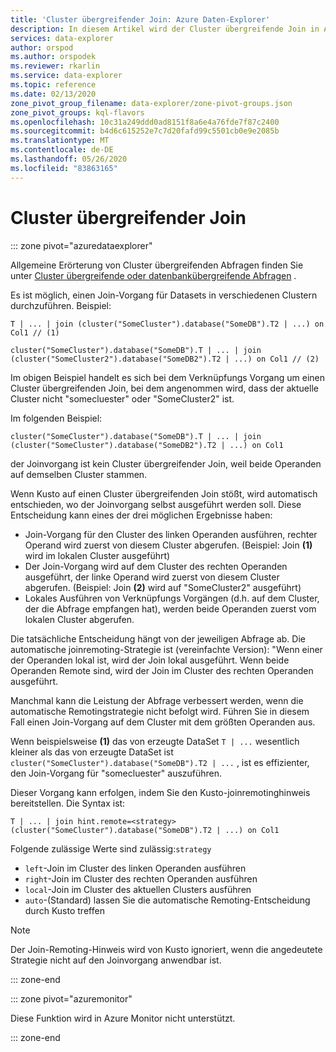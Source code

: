 ```yaml
---
title: 'Cluster übergreifender Join: Azure Daten-Explorer'
description: In diesem Artikel wird der Cluster übergreifende Join in Azure Daten-Explorer beschrieben.
services: data-explorer
author: orspod
ms.author: orspodek
ms.reviewer: rkarlin
ms.service: data-explorer
ms.topic: reference
ms.date: 02/13/2020
zone_pivot_group_filename: data-explorer/zone-pivot-groups.json
zone_pivot_groups: kql-flavors
ms.openlocfilehash: 10c31a249ddd0ad8151f8a6e4a76fde7f87c2400
ms.sourcegitcommit: b4d6c615252e7c7d20fafd99c5501cb0e9e2085b
ms.translationtype: MT
ms.contentlocale: de-DE
ms.lasthandoff: 05/26/2020
ms.locfileid: "83863165"
---
```

# <a name="cross-cluster-join"></a>Cluster übergreifender Join

::: zone pivot="azuredataexplorer"

Allgemeine Erörterung von Cluster übergreifenden Abfragen finden Sie unter [Cluster übergreifende oder datenbankübergreifende Abfragen](cross-cluster-or-database-queries.md) .

Es ist möglich, einen Join-Vorgang für Datasets in verschiedenen Clustern durchzuführen. Beispiel:

```kusto
T | ... | join (cluster("SomeCluster").database("SomeDB").T2 | ...) on Col1 // (1)

cluster("SomeCluster").database("SomeDB").T | ... | join (cluster("SomeCluster2").database("SomeDB2").T2 | ...) on Col1 // (2)
```

Im obigen Beispiel handelt es sich bei dem Verknüpfungs Vorgang um einen Cluster übergreifenden Join, bei dem angenommen wird, dass der aktuelle Cluster nicht "somecluester" oder "SomeCluster2" ist.

Im folgenden Beispiel:

```kusto
cluster("SomeCluster").database("SomeDB").T | ... | join (cluster("SomeCluster").database("SomeDB2").T2 | ...) on Col1 
```

der Joinvorgang ist kein Cluster übergreifender Join, weil beide Operanden auf demselben Cluster stammen.

Wenn Kusto auf einen Cluster übergreifenden Join stößt, wird automatisch entschieden, wo der Joinvorgang selbst ausgeführt werden soll. Diese Entscheidung kann eines der drei möglichen Ergebnisse haben:

* Join-Vorgang für den Cluster des linken Operanden ausführen, rechter Operand wird zuerst von diesem Cluster abgerufen. (Beispiel: Join **(1)** wird im lokalen Cluster ausgeführt)
* Der Join-Vorgang wird auf dem Cluster des rechten Operanden ausgeführt, der linke Operand wird zuerst von diesem Cluster abgerufen. (Beispiel: Join **(2)** wird auf "SomeCluster2" ausgeführt)
* Lokales Ausführen von Verknüpfungs Vorgängen (d.h. auf dem Cluster, der die Abfrage empfangen hat), werden beide Operanden zuerst vom lokalen Cluster abgerufen.

Die tatsächliche Entscheidung hängt von der jeweiligen Abfrage ab. Die automatische joinremoting-Strategie ist (vereinfachte Version): "Wenn einer der Operanden lokal ist, wird der Join lokal ausgeführt. Wenn beide Operanden Remote sind, wird der Join im Cluster des rechten Operanden ausgeführt.

Manchmal kann die Leistung der Abfrage verbessert werden, wenn die automatische Remotingstrategie nicht befolgt wird. Führen Sie in diesem Fall einen Join-Vorgang auf dem Cluster mit dem größten Operanden aus.

Wenn beispielsweise **(1)** das von erzeugte DataSet `T | ...` wesentlich kleiner als das von erzeugte DataSet ist `cluster("SomeCluster").database("SomeDB").T2 | ...` , ist es effizienter, den Join-Vorgang für "somecluester" auszuführen.

Dieser Vorgang kann erfolgen, indem Sie den Kusto-joinremotinghinweis bereitstellen. Die Syntax ist:

```kusto
T | ... | join hint.remote=<strategy> (cluster("SomeCluster").database("SomeDB").T2 | ...) on Col1
```

Folgende zulässige Werte sind zulässig:`strategy`
* `left`-Join im Cluster des linken Operanden ausführen 
* `right`-Join im Cluster des rechten Operanden ausführen
* `local`-Join im Cluster des aktuellen Clusters ausführen
* `auto`-(Standard) lassen Sie die automatische Remoting-Entscheidung durch Kusto treffen

> [!Note]
> Der Join-Remoting-Hinweis wird von Kusto ignoriert, wenn die angedeutete Strategie nicht auf den Joinvorgang anwendbar ist.

::: zone-end

::: zone pivot="azuremonitor"

Diese Funktion wird in Azure Monitor nicht unterstützt.

::: zone-end
